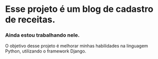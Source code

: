 # Esse projeto é um blog de cadastro de receitas.
### Ainda estou trabalhando nele.

O objetivo desse projeto é melhorar minhas habilidades na linguagem Python, utilizando o framework Django.
